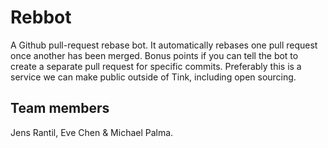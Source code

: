 Rebbot
======
A Github pull-request rebase bot. It automatically rebases one pull request
once another has been merged. Bonus points if you can tell the bot to create a
separate pull request for specific commits. Preferably this is a service we can
make public outside of Tink, including open sourcing.

Team members
------------
Jens Rantil, Eve Chen & Michael Palma.
